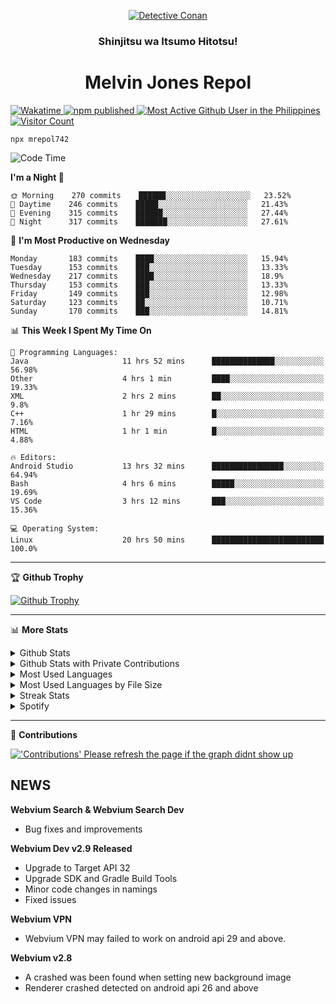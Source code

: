 <p align="center">

<a href="https://mrepol742.github.io">
  <img alt="Detective Conan" src="https://mrepol742-gif-randomizer.vercel.app/api/" /> 
  </a> 
  <h3 align="center">Shinjitsu wa Itsumo Hitotsu!</h3>
  <h1 align="center">Melvin Jones Repol</h1>
  <a href="https://mrepol742.github.io">
   <img alt="Wakatime" src="https://github.com/mrepol742/mrepol742/actions/workflows/README.yml/badge.svg" /> 
  <img alt="npm published" src="https://github.com/mrepol742/mrepol742/actions/workflows/npmjs.yml/badge.svg"/>
    <img alt="Most Active Github User in the Philippines" src="https://enibdhv97zm33sz.m.pipedream.net" /> 
     <img alt="Visitor Count" src="https://visitor-badge.glitch.me/badge?page_id=mrepol742" /> 
  </a>
</p>

~~~
npx mrepol742
~~~

[comment]: <> (This is a automated generated Data from github action workflow)
[comment]: <> (START OF GENERATED DATA)

<!--START_SECTION:waka-->
![Code Time](http://img.shields.io/badge/Code%20Time-613%20hrs%206%20mins-blue)

**I'm a Night 🦉** 

```text
🌞 Morning    270 commits    ██████░░░░░░░░░░░░░░░░░░░   23.52% 
🌆 Daytime    246 commits    █████░░░░░░░░░░░░░░░░░░░░   21.43% 
🌃 Evening    315 commits    ██████░░░░░░░░░░░░░░░░░░░   27.44% 
🌙 Night      317 commits    ███████░░░░░░░░░░░░░░░░░░   27.61%

```
📅 **I'm Most Productive on Wednesday** 

```text
Monday       183 commits    ████░░░░░░░░░░░░░░░░░░░░░   15.94% 
Tuesday      153 commits    ███░░░░░░░░░░░░░░░░░░░░░░   13.33% 
Wednesday    217 commits    ████░░░░░░░░░░░░░░░░░░░░░   18.9% 
Thursday     153 commits    ███░░░░░░░░░░░░░░░░░░░░░░   13.33% 
Friday       149 commits    ███░░░░░░░░░░░░░░░░░░░░░░   12.98% 
Saturday     123 commits    ██░░░░░░░░░░░░░░░░░░░░░░░   10.71% 
Sunday       170 commits    ███░░░░░░░░░░░░░░░░░░░░░░   14.81%

```


📊 **This Week I Spent My Time On** 

```text
💬 Programming Languages: 
Java                     11 hrs 52 mins      ██████████████░░░░░░░░░░░   56.98% 
Other                    4 hrs 1 min         ████░░░░░░░░░░░░░░░░░░░░░   19.33% 
XML                      2 hrs 2 mins        ██░░░░░░░░░░░░░░░░░░░░░░░   9.8% 
C++                      1 hr 29 mins        █░░░░░░░░░░░░░░░░░░░░░░░░   7.16% 
HTML                     1 hr 1 min          █░░░░░░░░░░░░░░░░░░░░░░░░   4.88%

🔥 Editors: 
Android Studio           13 hrs 32 mins      ████████████████░░░░░░░░░   64.94% 
Bash                     4 hrs 6 mins        █████░░░░░░░░░░░░░░░░░░░░   19.69% 
VS Code                  3 hrs 12 mins       ███░░░░░░░░░░░░░░░░░░░░░░   15.36%

💻 Operating System: 
Linux                    20 hrs 50 mins      █████████████████████████   100.0%

```


<!--END_SECTION:waka-->

[comment]: <> (END OF GENERATED DATA)

<p>
  
  <hr>

🏆 **Github Trophy**
  
<a href="https://mrepol742.github.io">
<img alt="Github Trophy" src="https://github-profile-trophy.vercel.app/?username=mrepol742&theme=gruvbox">
</a>
</p>

<p>
  
   <hr>

📊 **More Stats**
  
<details>
  <summary>Github Stats</summary>
  <br>
  <a href="https://mrepol742.github.io">
  <img alt="Github Stats" src="https://github-readme-stats.vercel.app/api?username=mrepol742&show_icons=true&count_private=true&theme=gruvbox&include_all_commits=true">
</a>  
  
</details> 
  
  <details>
  <summary>Github Stats with Private Contributions</summary>
  <br>
 <a href="https://mrepol742.github.io">
<img alt="Github Stats with Private Contributions" src="https://mrepol742.github.io/github-stats/generated/overview.svg">
</a>
</details>
  
<details>
  <summary>Most Used Languages</summary>
  <br>
 <a href="https://mrepol742.github.io">
<img alt="Most Used Languages" src="https://github-readme-stats.vercel.app/api/top-langs/?username=mrepol742&layout=compact&include_all_commits=true&&count_private=true&langs_count=20&theme=gruvbox">
</a>
</details>

 <details>
  <summary>Most Used Languages by File Size</summary>
  <br>
 <a href="https://mrepol742.github.io">
<img alt="Most Used Languages by File Size" src="https://mrepol742.github.io/github-stats/generated/languages.svg">
</a>
</details>

<details>
  <summary>Streak Stats</summary>
  <br>
<a href="https://mrepol742.github.io">
<img alt="'Streak Stats' Please refresh the page if the stats didnt show up" src="https://mrepol742-streak-stats.herokuapp.com/?user=mrepol742&theme=gruvbox">
</a>
</p>
</details>
<details>
  <summary>Spotify</summary>
  <br>
<a href="https://mrepol742.github.io">
<img alt="Spotify" src="https://spotify-recently-played-readme.vercel.app/api?user=7xx9e7hwq1qyown0m4ut78pcz&count=10&unique=true">
</a>
</p>
</details>

 <hr>

📜 **Contributions**
  
<a href="https://mrepol742.github.io">
<img alt="'Contributions' Please refresh the page if the graph didnt show up" src="https://mrepol742-activity-graph.herokuapp.com/graph?username=mrepol742&theme=github&hide_border=true">
</a>
</p>


## NEWS
**Webvium Search & Webvium Search Dev**
- Bug fixes and improvements

**Webvium Dev v2.9 Released**
- Upgrade to Target API 32
- Upgrade SDK and Gradle Build Tools
- Minor code changes in namings
- Fixed issues

**Webvium VPN**
- Webvium VPN may failed to work on android api 29 and above.

**Webvium v2.8**
- A crashed was been found when setting new background image
- Renderer crashed detected on android api 26 and above
